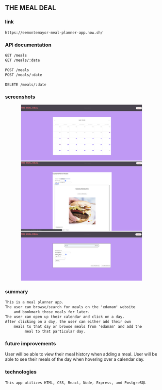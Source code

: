 ## THE MEAL DEAL

### link 
    https://eemontemayor-meal-planner-app.now.sh/

### API documentation
    
    GET /meals    
    GET /meals/:date

    POST /meals
    POST /meals/:date

    DELETE /meals/:date



### screenshots
<div align='center'>
    <img src="./appPics/calendar.png" width="400px"/> 
</div>
<div align='center'>
    <img src="./appPics/browseMeals.png" width="400px"/> 
</div>
<div align='center'>
    <img src="./appPics/addMeal.png" width="400px"/> 
</div>


### summary
    This is a meal planner app.
    The user can browse/search for meals on the 'edamam' website 
        and bookmark those meals for later.
    The user can open up their calendar and click on a day.
    After clicking on a day, the user can either add their own 
        meals to that day or browse meals from 'edamam' and add the
             meal to that particular day.



### future improvements
User will be able to view their meal history when adding a meal.
User will be able to see their meals of the day when hovering over a calendar day.




### technologies
    This app utilizes HTML, CSS, React, Node, Express, and PostgreSQL
